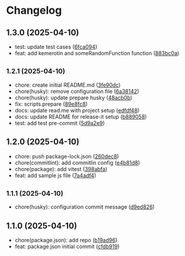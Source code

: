 # Changelog

## 1.3.0 (2025-04-10)

* test: update test cases ([6fca094](https://github.com/josefdclxvi/semantic-versioning---conventional-commits/commit/6fca094))
* feat: add kemerotin and someRandomFunction function ([883bc0a](https://github.com/josefdclxvi/semantic-versioning---conventional-commits/commit/883bc0a))

## <small>1.2.1 (2025-04-10)</small>

* chore: create initial README.md ([3fe90dc](https://github.com/josefdclxvi/semantic-versioning---conventional-commits/commit/3fe90dc))
* chore(husky): remove configuration file ([6a38142](https://github.com/josefdclxvi/semantic-versioning---conventional-commits/commit/6a38142))
* chore(husky): update prepare husky ([48acb0b](https://github.com/josefdclxvi/semantic-versioning---conventional-commits/commit/48acb0b))
* fix: scripts.prepare ([89e8fc8](https://github.com/josefdclxvi/semantic-versioning---conventional-commits/commit/89e8fc8))
* docs: update read.me with project setup ([edfdf48](https://github.com/josefdclxvi/semantic-versioning---conventional-commits/commit/edfdf48))
* docs: update README for release-it setup ([b889058](https://github.com/josefdclxvi/semantic-versioning---conventional-commits/commit/b889058))
* test: add test pre-commit ([5d9a2e9](https://github.com/josefdclxvi/semantic-versioning---conventional-commits/commit/5d9a2e9))

## 1.2.0 (2025-04-10)

* chore: push package-lock.json ([260dec8](https://github.com/josefdclxvi/semantic-versioning---conventional-commits/commit/260dec8))
* chore(commitlint): add commitlin config ([e4b81d8](https://github.com/josefdclxvi/semantic-versioning---conventional-commits/commit/e4b81d8))
* chore(package): add vitest ([398abfa](https://github.com/josefdclxvi/semantic-versioning---conventional-commits/commit/398abfa))
* feat: add sample js file ([7a4adf4](https://github.com/josefdclxvi/semantic-versioning---conventional-commits/commit/7a4adf4))

## <small>1.1.1 (2025-04-10)</small>

* chore(husky): configuration commit message ([d9ed826](https://github.com/josefdclxvi/semantic-versioning---conventional-commits/commit/d9ed826))

## 1.1.0 (2025-04-10)

* chore(package.json): add repo ([b19ad96](https://github.com/josefdclxvi/semantic-versioning---conventional-commits/commit/b19ad96))
* feat: package.json initial commit ([cfdb919](https://github.com/josefdclxvi/semantic-versioning---conventional-commits/commit/cfdb919))
